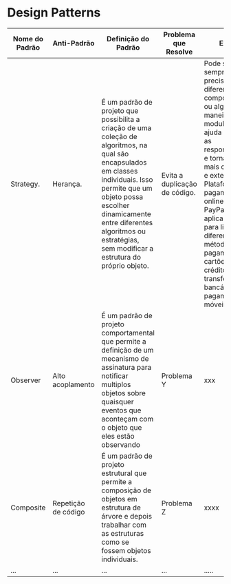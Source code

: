 <h1> Design Patterns </h1>


| Nome do Padrão | Anti-Padrão | Definição do Padrão | Problema que Resolve | Exemplo |
|----------------|-------------|---------------------|----------------------| ----------------------| 
|Strategy.      | Herança.      | É um padrão de projeto que possibilita a criação de uma coleção de algoritmos, na qual são encapsulados em classes individuais. Isso permite que um objeto possa escolher dinamicamente entre diferentes algoritmos ou estratégias, sem modificar a estrutura do próprio objeto.         | Evita a duplicação de código.        |  Pode ser aplicado sempre que é preciso lidar com diferentes comportamentos ou algoritmos de maneira flexível e modular. Ele ajuda a separar as responsabilidades e tornar o código mais organizado e extensível. Ex: Plataformas de pagamento online, como o PayPal, podem aplicar o Strategy para lidar com diferentes métodos de pagamento, como cartões de crédito, transferências bancárias e pagamentos móveis. | 
| Observer      | Alto acoplamento     | É um padrão de projeto comportamental que permite a definição de um mecanismo de assinatura para notificar multiplos objetos sobre quaisquer eventos que aconteçam com o objeto que eles estão observando     | Problema Y           | xxx |
| Composite     | Repetição de código     | É um padrão de projeto estrutural que permite a composição de objetos em estrutura de árvore e depois trabalhar com as estruturas como se fossem objetos individuais.       | Problema Z           | xxxx |
| ...            | ...         | ...                 | ...                  | ..... |

